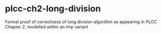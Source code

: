 # plcc-ch2-long-division
Formal proof of correctness of long division algorithm as appearing in PLCC Chapter 2, modelled within an Imp variant
